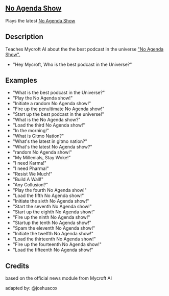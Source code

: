 ## [No Agenda Show](http://www.noagendashow.com/)

Plays the latest [No Agenda Show](http://www.noagendashow.com/)

## Description
Teaches Mycroft AI about the the best podcast in the universe ["No Agenda Show".](http://www.noagendashow.com/)

* "Hey Mycroft, Who is the best podcast in the Universe?"

## Examples
* "What is the best podcast in the Universe?"
* "Play the No Agenda show!"
* "Initiate a random No Agenda show!"
* "Fire up the penultimate No Agenda show!"
* "Start up the best podcast in the universe!"
* "What is the No Agenda show?"
* "Load the third No Agenda show!"
* "In the morning!"
* "What is Gitmo Nation?"
* "What's the latest in gitmo nation?"
* "What's the latest No Agenda show?"
* "random No Agenda show!"
* "My Millenials, Stay Woke!"
* "I need Karma!"
* "I need Pharma!"
* "Resist We Much!"
* "Build A Wall!"
* "Any Collusion?"
* "Play the fourth No Agenda show!"
* "Load the fifth No Agenda show!"
* "Initiate the sixth No Agenda show!"
* "Start the seventh No Agenda show!"
* "Start up the eighth No Agenda show!"
* "Fire up the ninth No Agenda show!"
* "Startup the tenth No Agenda show!"
* "Spam the eleventh No Agenda show!"
* "Initiate the twelfth No Agenda show!"
* "Load the thirteenth No Agenda show!"
* "Fire up the fourteenth No Agenda show!"
* "Load the fifteenth No Agenda show!"

## Credits
based on the official news module from Mycroft AI

adapted by:
@joshuacox
